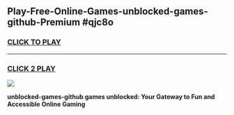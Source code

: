 
## Play-Free-Online-Games-unblocked-games-github-Premium #qjc8o
<h3>
<a href="https://premium.freeplayer.one?title=unblocked-games-github&ref=8M">CLICK TO PLAY</a></h3>
<hr>

<h3>
<a href="https://premium.freeplayer.one?title=unblocked-games-github&ref=8M">CLICK 2 PLAY</a>
  
</h3>

<a href="https://premium.freeplayer.one?title=unblocked-games-github&ref=8M"><img src="https://clearcache.store/games.png"></a>


**unblocked-games-github games unblocked: Your Gateway to Fun and Accessible Online Gaming**
